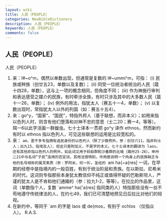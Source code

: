 ```yaml
---
layout: wiki
title: 人民（PEOPLE）
categories: NewBibleDictionary
description: 人民（PEOPLE）
keywords: 人民（PEOPLE）
comments: false
---
```


## 人民（PEOPLE）



人民（PEOPLE）
1. 来：l#~o^m，偶然以单数出现，但通常是复数的 l#~ummi^m，可指： (i) 民族或种族（创廿五23，单数以及复数）； (ii) 同受一位统治者统治的人民（箴十四28，单数），这与上一项的概念相同，但角度不同； (iii) 作为神施行审判和表达感受之媒介的民族，有时牵涉全族，有时只涉及其中的大多数人民（箴十一26，单数）； (iv) 例外的用法，指犹太人（赛五十一4，单数）； (v) 以复数出现时，常指犹太人以外的列国（如：赛五十五4）。
2. 来：go^y，“国家”、“国民”，特指外邦人（基于联想，而非本义）；如用来指以色列人时，则含有他们堕落和对神不忠的意思（士二20；赛一4，等等）。珥一6以此字活画一群蝗虫。七十士译本一贯把 go^y 译作 ethnos，然而新约有时以 ethnos 指以色列人，可见这些联想的运用是比较宽松的。
3. 来： `am，差不多专指拥有选民身份的以色列人（除了少数例外，参：创廿六11，指非利士人；出九15，指埃及人），但这只是附加义，不是字的本义。七十士译本的翻译为 laos。还有其他非指以色列人的例外，如此词又用于蚂蚁群和沙番群的比喻（箴卅25-26）。申卅二21中与名词“子民”连用的否定词，其用法很特别，作用是说明一个肉身上的民族缺乏与他的名号相称的属灵素质（参：罗阿米，何一9）。圣经的 `am ha{~a{res] 一词，在早期的经卷中是指境内的一般百姓，有别于统治阶层和贵族。在以斯拉、尼希米的时代，这词则专指那些本身犹太教信仰不纯正或值得怀疑的巴勒斯坦人，严谨的犹太人是不肯和他们通婚的（参：拉九1-2，等等）。在拉比的作品里，这词（单数指个人，复数 `amme^ ha{'a{res] 指同类的人）特指那些没有一丝不苟地遵守传统律法的人，在约七49，我们已可清楚地预见日后拉比对他们的轻视。
4. 在新约中，等同于 `am 的字是 laos 或 de{mos，有别于 ochlos （仅指众人）。
R.A.S.




